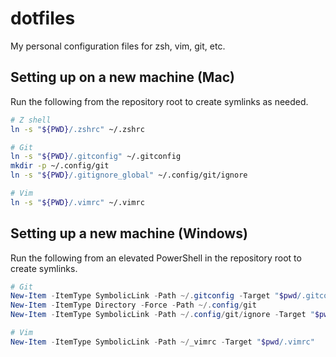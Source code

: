 # dotfiles

My personal configuration files for zsh, vim, git, etc.

## Setting up on a new machine (Mac)

Run the following from the repository root to create symlinks as needed.

```sh
# Z shell
ln -s "${PWD}/.zshrc" ~/.zshrc

# Git 
ln -s "${PWD}/.gitconfig" ~/.gitconfig
mkdir -p ~/.config/git
ln -s "${PWD}/.gitignore_global" ~/.config/git/ignore

# Vim
ln -s "${PWD}/.vimrc" ~/.vimrc
```

## Setting up a new machine (Windows)

Run the following from an elevated PowerShell in the repository root to create symlinks.

```PowerShell
# Git
New-Item -ItemType SymbolicLink -Path ~/.gitconfig -Target "$pwd/.gitconfig"
New-Item -ItemType Directory -Force -Path ~/.config/git
New-Item -ItemType SymbolicLink -Path ~/.config/git/ignore -Target "$pwd/.gitignore_global"

# Vim
New-Item -ItemType SymbolicLink -Path ~/_vimrc -Target "$pwd/.vimrc"
```

